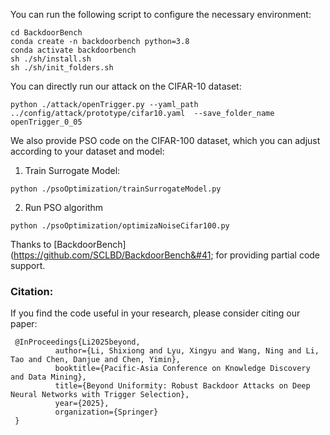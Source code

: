You can run the following script to configure the necessary environment:
```
cd BackdoorBench
conda create -n backdoorbench python=3.8
conda activate backdoorbench
sh ./sh/install.sh
sh ./sh/init_folders.sh
```

You can directly run our attack on the CIFAR-10 dataset:
```
python ./attack/openTrigger.py --yaml_path ../config/attack/prototype/cifar10.yaml  --save_folder_name openTrigger_0_05
```

We also provide PSO code on the CIFAR-100 dataset, which you can adjust according to your dataset and model:
1. Train Surrogate Model:
```
python ./psoOptimization/trainSurrogateModel.py
```
2. Run PSO algorithm
```
python ./psoOptimization/optimizaNoiseCifar100.py
```
Thanks to [BackdoorBench]&#40;https://github.com/SCLBD/BackdoorBench&#41; for providing partial code support.
### Citation:
If you find the code useful in your research, please consider citing our paper:

```
 @InProceedings{Li2025beyond,
          author={Li, Shixiong and Lyu, Xingyu and Wang, Ning and Li, Tao and Chen, Danjue and Chen, Yimin},
          booktitle={Pacific-Asia Conference on Knowledge Discovery and Data Mining}, 
          title={Beyond Uniformity: Robust Backdoor Attacks on Deep Neural Networks with Trigger Selection}, 
          year={2025},
          organization={Springer}
 } 
